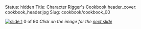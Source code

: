 Status: hidden
Title: Character Rigger's Cookbook
header_cover: cookbook_header.jpg
Slug: cookbook/cookbook_00

[![slide 1](https://dl.dropboxusercontent.com/u/2977490/presentations/cookbook/img1.jpg)](cookbook_00)
0 of 90
_Click on the image for the [next slide](cookbook_01)_